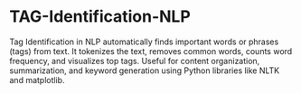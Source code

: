 # TAG-Identification-NLP
Tag Identification in NLP automatically finds important words or phrases (tags) from text. It tokenizes the text, removes common words, counts word frequency, and visualizes top tags. Useful for content organization, summarization, and keyword generation using Python libraries like NLTK and matplotlib.
